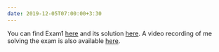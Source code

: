 ```yaml
---
date: 2019-12-05T07:00:00+3:30
---
```

You can find Exam1 [here](static_files/exams/Exam1.zip) and its solution [here](static_files/exams/Exam1-Solution.zip). A video recording of me solving the exam is also available [here](https://drive.iust.ac.ir/index.php/s/Xu0ZXbjx5bsakKV/download?path=%2FVideos&files=Exam1Solution.mp4).
